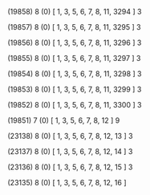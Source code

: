 (19858) 8 (0) [ 1, 3, 5, 6, 7, 8, 11, 3294 ] 3 


(19857) 8 (0) [ 1, 3, 5, 6, 7, 8, 11, 3295 ] 3 


(19856) 8 (0) [ 1, 3, 5, 6, 7, 8, 11, 3296 ] 3 


(19855) 8 (0) [ 1, 3, 5, 6, 7, 8, 11, 3297 ] 3 


(19854) 8 (0) [ 1, 3, 5, 6, 7, 8, 11, 3298 ] 3 


(19853) 8 (0) [ 1, 3, 5, 6, 7, 8, 11, 3299 ] 3 


(19852) 8 (0) [ 1, 3, 5, 6, 7, 8, 11, 3300 ] 3 


(19851) 7 (0) [ 1, 3, 5, 6, 7, 8, 12 ] 9 


(23138) 8 (0) [ 1, 3, 5, 6, 7, 8, 12, 13 ] 3 


(23137) 8 (0) [ 1, 3, 5, 6, 7, 8, 12, 14 ] 3 


(23136) 8 (0) [ 1, 3, 5, 6, 7, 8, 12, 15 ] 3 


(23135) 8 (0) [ 1, 3, 5, 6, 7, 8, 12, 16 ]  

